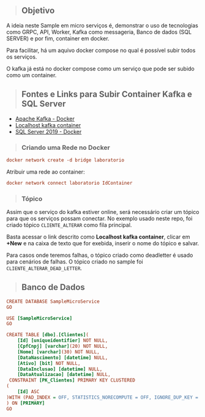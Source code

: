 >## Objetivo

A ideia neste Sample em micro serviços é, demonstrar o uso de tecnologias como GRPC, API, Worker, Kafka como messageria, Banco de dados (SQL SERVER) e por fim, container em docker.

Para facilitar, há um aquivo docker compose no qual é possível subir todos os serviços.

O kafka já está no docker compose como um serviço que pode ser subido como um container.

>## Fontes e Links para Subir Container Kafka e SQL Server

* [Apache Kafka - Docker](https://medium.com/azure-na-pratica/apache-kafka-kafdrop-docker-compose-montando-rapidamente-um-ambiente-para-testes-606cc76aa66)
* [Localhost kafka container](http://localhost:19000/)
* [SQL Server 2019 - Docker](https://docs.microsoft.com/pt-br/sql/linux/quickstart-install-connect-docker?view=sql-server-ver15&pivots=cs1-bash)

>### Criando uma Rede no Docker

``` ini
docker network create -d bridge laboratorio

```

Atribuir uma rede ao container: 
``` ini
docker network connect laboratorio IdContainer
```

>### Tópico
Assim que o serviço do kafka estiver online, será necessário criar um tópico para que os serviços possam conectar. No exemplo usado neste repo, foi criado tópico ```CLIENTE_ALTERAR``` como fila principal.

Basta acessar o link descrito como **Localhost kafka container**, clicar em **+New** e na caixa de texto que for exebida, inserir o nome do tópico e salvar.

Para casos onde teremos falhas, o tópico criado como deadletter é usado para cenários de falhas. O tópico criado no sample foi ```CLIENTE_ALTERAR_DEAD_LETTER```. 

>## Banco de Dados

``` ini
CREATE DATABASE SampleMicroService
GO

USE [SampleMicroService]
GO

CREATE TABLE [dbo].[Clientes](
	[Id] [uniqueidentifier] NOT NULL,
	[CpfCnpj] [varchar](20) NOT NULL,
	[Nome] [varchar](30) NOT NULL,
	[DataNascimento] [datetime] NULL,
	[Ativo] [bit] NOT NULL,
	[DataInclusao] [datetime] NULL,
	[DataAtualizacao] [datetime] NULL,
 CONSTRAINT [PK_Clientes] PRIMARY KEY CLUSTERED 
(
	[Id] ASC
)WITH (PAD_INDEX = OFF, STATISTICS_NORECOMPUTE = OFF, IGNORE_DUP_KEY = OFF, ALLOW_ROW_LOCKS = ON, ALLOW_PAGE_LOCKS = ON, OPTIMIZE_FOR_SEQUENTIAL_KEY = OFF) ON [PRIMARY]
) ON [PRIMARY]
GO

```
